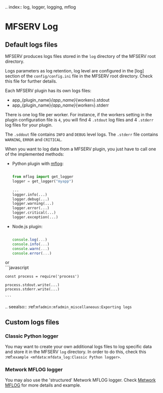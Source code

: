 .. index:: log, logger, logging, mflog
# MFSERV Log

## Default logs files
MFSERV produces logs files stored in the `log` directory of the MFSERV root directory.

Logs parameters as log retention, log level are configured in the [log] section of the `config/config.ini` file in the MFSERV root directory. Check this file for further details.

Each MFSERV plugin has its own logs files:

- app_{plugin_name}_{app_name}_{worker`n`}.stdout
- app_{plugin_name}_{app_name}_{worker`n`}.stderr

There is one log file per worker. For instance, if the workers setting in the plugin configuration file is `4`, you will find 4 `.stdout` log files and 4 `.stderr` log files for your plugin.

The `.sddout` file contains `INFO` and `DEBUG` level logs. The `.stderr` file contains `WARNING`, `ERROR` and `CRITICAL`.

When you want to log data from a MFSERV plugin, you just have to call one of the implemented methods:

- Python plugin with [mflog](https://github.com/metwork-framework/mflog):

    ```python
    
    from mflog import get_logger
    logger = get_logger("myapp")
    
    ...
    logger.info(...)
    logger.debug(...)
    logger.warning(...)
    logger.error(...)
    logger.critical(...)
    logger.exception(...)
    ```

- Node.js plugin:

    ```js
    
    console.log(...)
    console.info(...)
    console.warn(...)
    console.error(...)
    
    ```    
or     
    ```javascript
    
    
    const process = require('process')
    
    process.stdout.write(...)
    process.stderr.write(...)
    
    ```

.. seealso::
    :ref:`mfadmin:mfadmin_miscellaneous:Exporting logs`

## Custom logs files

### Classic Python logger
You may want to create your own additional logs files to log specific data and store it in the MFSERV `log` directory. In order to do this, check this :ref:`example <mfdata:mfdata_log:Classic Python logger>`.

### Metwork MFLOG logger

You may also use the 'structured' Metwork MFLOG logger. Check [Metwork MFLOG](https://github.com/metwork-framework/mflog) for more details and example.
